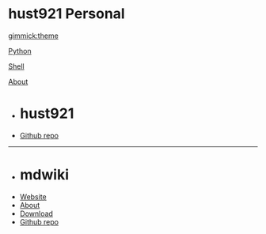 <!--
  -- Name of your wiki -- Do NOT remove the leading `#` character.  --> 

# hust921 Personal

<!-- -- Default theme -- (Read: http://dynalon.github.io/mdwiki/#!customizing.md#Theme_chooser) -->
[gimmick:theme](cosmo)


<!-- -- Navigation -- (Read: http://dynalon.github.io/mdwiki/#!quickstart.md#Adding_a_navigation) -->


[Python](pages/python.md)

[Shell](pages/shell.md)

[About]()

  * # hust921
  * [Github repo](https://github.com/hust921/hust921-wiki)
  - - - -
  * # mdwiki
  * [Website](http://mdwiki.info/)
  * [About](pages/mdwiki/about.md)
  * [Download](pages/mdwiki/download.md)
  * [Github repo](https://github.com/exalted/mdwiki-seed)


<!--
  -- Change the Language
  -- Could be useful when there's more than one language wiki.
  -->

<!--
[Change the Language]()

  * [English (United States)](/en_US/)
  * [English (United Kingdom)](/en_GB/)
  * [Italian](/it/)
-->

<!--
  -- Let the user choose a theme
  -- (Read: http://dynalon.github.io/mdwiki/#!quickstart.md#Adding_a_navigation)
  -->

<!--
[gimmick:themechooser](Choose theme)
-->
